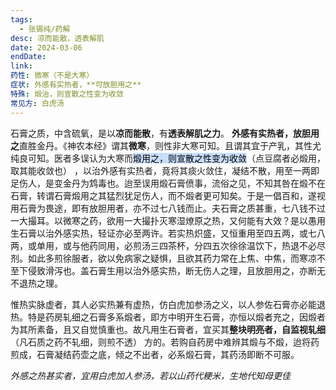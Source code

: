 ```yaml
---
tags:
  - 张锡纯/药解
desc: 凉而能散，透表解肌
date: 2024-03-06
endDate: 
link: 
药性: 微寒（不是大寒）
症状: 外感有实热者，**可放胆用之**
特殊: 煅治，则宣散之性变为收敛
常见方: 白虎汤
---
```



石膏之质，中含硫氧，是以**凉而能散**，有**透表解肌之力**。
**外感有实热者，放胆用之**直胜金丹。《神农本经》谓其**微寒**，则性非大寒可知。且谓其宜于产乳，其性尤纯良可知。医者多误认为大寒而<mark style="background: #ADCCFFA6;">煅用之，则宣散之性变为收敛</mark>（点豆腐者必煅用，取其能收敛也） ，以治外感有实热者，竟将其痰火敛住，凝结不散，用至一两即足伤人，是变金丹为鸩毒也。迨至误用煅石膏偾事，流俗之见，不知其咎在煅不在石膏，转谓石膏煅用之其猛烈犹足伤人，而不煅者更可知矣。于是一倡百和，遂视用石膏为畏途，即有放胆用者，亦不过七八钱而止。夫石膏之质甚重，七八钱不过一大撮耳。以微寒之药，欲用一大撮扑灭寒湿燎原之热，又何能有大效？是以愚用生石膏以治外感实热，轻证亦必至两许。若实热炽盛，又恒重用至四五两，或七八两，或单用，或与他药同用，必煎汤三四茶杯，分四五次徐徐温饮下，热退不必尽剂。如此多煎徐服者，欲以免病家之疑惧，且欲其药力常在上焦、中焦，而寒凉不至下侵致滑泻也。盖石膏生用以治外感实热，断无伤人之理，且放胆用之，亦断无不退热之理。

惟热实脉虚者，其人必实热兼有虚热，仿白虎加参汤之义，以人参佐石膏亦必能退热。特是药房轧细之石膏多系煅者，即方中明开生石膏，亦恒以煅者充之，因煅者为其所素备，且又自觉慎重也。故凡用生石膏者，宜买其**整块明亮者，自监视轧细**（凡石质之药不轧细，则煎不透） 方的。若购自药房中难辨其煅与不煅，迨将药煎成，石膏凝结药壶之底，倾之不出者，必系煅石膏，其药汤即断不可服。


_外感之热甚实者，宜用白虎加人参汤，若以山药代粳米，生地代知母更佳_